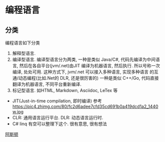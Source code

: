 # 编程语言

## 分类
编程语言如下分类
1. 解释型语言.
2. 编译型语言. 编译型语言分为两类, 一种是类似 Java/C#,
  代码先编译为中间语言, 然后在各自平台(jvm/.net)由JIT
  编译为机器语言, 然后执行. 所以号称一次编译, 处处可用.
  这种方式下, jvm/.net 可以接入多种语言, 实现多种语言
  的互通/动态编程(比如.Net的 DLR, 还是很厉害的)
  一种是类似 C++/Go, 代码直接翻译为机器语言, 不同平台重新编译.
3. 标记型语言. 如HTML, Markdown, Asciidoc, LeTex 等

- JIT(Just-in-time compilation, 即时编译) 参考 https://pic4.zhimg.com/80/fc2d6adee7cfd35cd691b0a419dcd1a2_1440w.jpg
- CLR: 通用语言运行平台. DLR: 动态语言运行时.
- C# linq 有空可以整理下这个. 很有意思, 很有想法

[阿斯顿](#分类)
